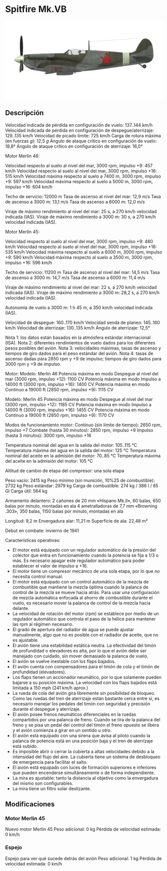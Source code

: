 # Spitfire Mk.VB

![spitfiremkvb](../images/spitfiremkvb.png)

## Descripción

Velocidad indicada de pérdida en configuración de vuelo: 137..144 km/h
Velocidad indicada de pérdida en configuración de despegue/aterrizaje: 129..135 km/h
Velocidad de picado límite: 725 km/h
Carga de rotura máxima (en fuerzas <i>g</i>): 12,5 <i>g</i>
Ángulo de ataque crítico en configuración de vuelo: 18,8°
Ángulo de ataque crítico en configuración de aterrizaje: 16,0°


Motor Merlin 46:

Velocidad respecto al suelo al nivel del mar, 3000 rpm, impulso +9: 457 km/h
Velocidad respecto al suelo al nivel del mar, 3000 rpm, impulso +16: 515 km/h
Velocidad máxima respecto al suelo a 7400 m, 3000 rpm, impulso +9: 597 km/h
Velocidad máxima respecto al suelo a 5000 m, 3000 rpm, impulso +16: 604 km/h

Techo de servicio: 12000 m
Tasa de ascenso al nivel del mar: 12,9 m/s
Tasa de ascenso a 3000 m: 13,1 m/s
Tasa de ascenso a 6000 m: 12,0 m/s

Viraje de máximo rendimiento al nivel del mar: 25 s, a 270 km/h velocidad indicada (IAS).
Viraje de máximo rendimiento a 3000 m: 30 s, a 270 km/h velocidad indicada (IAS).


Motor Merlin 45:

Velocidad respecto al suelo al nivel del mar, 3000 rpm, impulso +9: 480 km/h
Velocidad respecto al suelo al nivel del mar, 3000 rpm, impulso +16: 535 km/h
Velocidad máxima respecto al suelo a 6000 m, 3000 rpm, impulso +9: 590 km/h
Velocidad máxima respecto al suelo a 3500 m, 3000 rpm, impulso +16: 596 km/h

Techo de servicio: 11200 m
Tasa de ascenso al nivel del mar: 14,5 m/s
Tasa de ascenso a 3000 m: 14,7 m/s
Tasa de ascenso a 6000 m: 11,4 m/s

Viraje de máximo rendimiento al nivel del mar: 22 s, a 270 km/h velocidad indicada (IAS).
Viraje de máximo rendimiento a 3000 m: 28,2 s, a 270 km/h velocidad indicada (IAS).


Autonomía de vuelo a 3000 m: 1 h 45 m, a 350 km/h velocidad indicada (IAS).

Velocidad de despegue: 160..170 km/h
Velocidad senda de planeo: 145..160 km/h
Velocidad de aterrizaje: 130..135 km/h
Ángulo de aterrizaje: 12,5°

Nota 1: los datos están basados en la atmósfera estándar internacional (ISA).
Nota 2: diferentes rendimientos de vuelo dados para los diferentes pesos posibles del avión.
Nota 3: velocidades máximas, tasas de ascenso y tiempos de giro dados para el peso estándar del avión.
Nota 4: tasas de ascenso dadas para 2850 rpm y +9 de impulso; tiempos de giro dados para 3000 rpm y +9 de impulso.

Motor:
Modelo: Merlin 46
Potencia máxima en modo Despegue al nivel del mar (3000 rpm, impulso +12): 1100 CV
Potencia máxima en modo Impulso a 14000 ft (3000 rpm, impulso +16): 1400 CV
Potencia máxima en modo Continuo a 19000 ft (2850 rpm, impulso +9): 1115 CV

Modelo: Merlin 45
Potencia máxima en modo Despegue al nivel del mar (3000 rpm, impulso +12): 1185 CV
Potencia máxima en modo Impulso a 14000 ft (3000 rpm, impulso +16): 1455 CV
Potencia máxima en modo Continuo a 19000 ft (2850 rpm, impulso +9): 1170 CV

Modos de funcionamiento motor:
Continuo (sin límite de tiempo): 2650 rpm, impulso +7
Combate (hasta 30 minutos): 2850 rpm, impulso +9
Impulso (hasta 3 minutos): 3000 rpm, impulso +16

Temperatura nominal del agua en la salida del motor: 105..115 °C
Temperatura máxima del agua en la salida del motor: 125 °C
Temperatura nominal del aceite en la admisión del motor: 70..85 °C
Temperatura máxima del aceite en la admisión del motor: 105 °C

Altitud de cambio de etapa del compresor: una sola etapa

Peso vacío: 2415 kg
Peso mínimo (sin munición, 10%25 de combustible): 2732 kg
Peso estándar: 2979 kg
Carga de combustible: 274 kg / 386 l / 85 Gl
Carga útil: 564 kg

Armamento delantero:
2 cañones de 20 mm «Hispano Mk.II», 60 balas, 650 balas por minuto, montadas en ala
4 ametralladoras de 7,7 mm «Browning .303», 350 balas, 1150 balas por minuto, montadas en ala

Longitud: 9,2 m
Envergadura alar: 11,21 m
Superficie de ala: 22,48 m²

Debut en combate: invierno de 1941

Características operativas:
- El motor está equipado con un regulador automático de la presión del colector que entra en funcionamiento cuando la potencia se fija a 1/3 o más. Es necesario apagar este regulador automático para poder establecer el valor de impulso a +16.
- El motor tiene un compresor mecánico de una sola etapa, por lo que no necesita control manual.
- El motor está equipado con un control automático de la mezcla de combustible que mantiene la mezcla óptima cuando la palanca de control de la mezcla se mueve hacia atrás. Para usar una configuración de mezcla automática enfocada al ahorro de combustible durante el vuelo, es necesario mover la palanca de control de la mezcla hacia delante.
- La velocidad de rotación del motor (rpm) se establece por medio de un regulador automático que controla el paso de la hélice para mantener las rpm al régimen necesario.
- El grado de apertura del radiador de agua se puede ajustar manualmente, algo que no es posible con el radiador de aceite, que no es ajustable.
- El avión tiene una estabilidad estática neutra. La efectividad del timón de profundidad o elevadores es alta, por lo que el avión debe ser manejado con cuidado, sin mover demasiado la palanca de vuelo.
- El avión se vuelve inestable con los flaps bajados.
- El avión cuenta con compensadores para el timón de cola y el timón de profundidad (elevadores).
- Los flaps tienen un accionador neumático, por lo que solamente pueden bajarse a su posición máxima. La velocidad con los flaps bajados está limitada a 150 mph (241 km/h aprox.)
- La rueda de cola del avión gira libremente sin posibilidad de bloqueo. Como las ruedas del tren de aterrizaje están bastante cerca entre sí, es necesario manejar los pedales del timón con seguridad y precisión durante el despegue y aterrizaje.
- El avión posee frenos neumáticos diferenciales en la ruedas compartidos por una palanca de freno. Cuando se tira de la palanca del freno y se pisa un pedal del control del timón el freno opuesto se libera y el avión comienza a girar en un sentido u otro.
- El avión está equipado con una sirena que avisa al piloto cuando la palanca de potencia está en una posición baja y el tren de aterrizaje está subido.
- Es imposible abrir o cerrar la cubierta a altas velocidades debido a la intensidad del flujo del aire. La cubierta tiene un sistema de desbloqueo de emergencia para facilitar el salto.
- El avión está equipado con luces de formación superiores e inferiores que pueden encenderse simultáneamente o de forma independiente.
- La mira es ajustable: tanto la distancia al objetivo como la envergadura del mismo son configurables.
- La mira tiene un filtro solar deslizante.

## Modificaciones

### Motor Merlin 45

Nuevo motor Merlin 45
Peso adicional: 0 kg
Pérdida de velocidad estimada: 0 km/h
### Espejo

Espejo para ver qué sucede detrás del avión
Peso adicional: 1 kg
Pérdida de velocidad estimada: 0 km/h